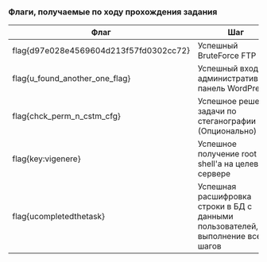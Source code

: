 ### Флаги, получаемые по ходу прохождения задания

| Флаг     | Шаг                       | 
|----------|---------------------------|
|flag{d97e028e4569604d213f57fd0302cc72}|Успешный BruteForce FTP|
|flag{u_found_another_one_flag}|Успешный вход в административную панель WordPress|
|flag{chck_perm_n_cstm_cfg}|Успешное решение задачи по стеганографии (Опционально)|
|flag{key:vigenere}|Успешное получение root shell'а на целевом сервере|
|flag{ucompletedthetask}|Успешная расшифровка строки в БД с данными пользователей, выполнение всех шагов|
